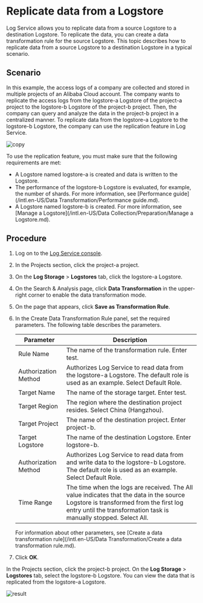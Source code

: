 # Replicate data from a Logstore

Log Service allows you to replicate data from a source Logstore to a destination Logstore. To replicate the data, you can create a data transformation rule for the source Logstore. This topic describes how to replicate data from a source Logstore to a destination Logstore in a typical scenario.

## Scenario

In this example, the access logs of a company are collected and stored in multiple projects of an Alibaba Cloud account. The company wants to replicate the access logs from the logstore-a Logstore of the project-a project to the logstore-b Logstore of the project-b project. Then, the company can query and analyze the data in the project-b project in a centralized manner. To replicate data from the logstore-a Logstore to the logstore-b Logstore, the company can use the replication feature in Log Service.

![copy](https://static-aliyun-doc.oss-accelerate.aliyuncs.com/assets/img/en-US/7757896161/p256030.png)

To use the replication feature, you must make sure that the following requirements are met:

-   A Logstore named logstore-a is created and data is written to the Logstore.
-   The performance of the logstore-b Logstore is evaluated, for example, the number of shards. For more information, see [Performance guide](/intl.en-US/Data Transformation/Performance guide.md).
-   A Logstore named logstore-b is created. For more information, see [Manage a Logstore](/intl.en-US/Data Collection/Preparation/Manage a Logstore.md).

## Procedure

1.  Log on to the [Log Service console](https://sls.console.aliyun.com).

2.  In the Projects section, click the project-a project.

3.  On the **Log Storage** \> **Logstores** tab, click the logstore-a Logstore.

4.  On the Search & Analysis page, click **Data Transformation** in the upper-right corner to enable the data transformation mode.

5.  On the page that appears, click **Save as Transformation Rule**.

6.  In the Create Data Transformation Rule panel, set the required parameters. The following table describes the parameters.

    |Parameter|Description|
    |---------|-----------|
    |Rule Name|The name of the transformation rule. Enter test.|
    |Authorization Method|Authorizes Log Service to read data from the logstore-a Logstore. The default role is used as an example. Select Default Role.|
    |Target Name|The name of the storage target. Enter test.|
    |Target Region|The region where the destination project resides. Select China \(Hangzhou\).|
    |Target Project|The name of the destination project. Enter project-b.|
    |Target Logstore|The name of the destination Logstore. Enter logstore-b.|
    |Authorization Method|Authorizes Log Service to read data from and write data to the logstore-b Logstore. The default role is used as an example. Select Default Role. |
    |Time Range|The time when the logs are received. The All value indicates that the data in the source Logstore is transformed from the first log entry until the transformation task is manually stopped. Select All.|

    For information about other parameters, see [Create a data transformation rule](/intl.en-US/Data Transformation/Create a data transformation rule.md).

7.  Click **OK**.


In the Projects section, click the project-b project. On the **Log Storage** \> **Logstores** tab, select the logstore-b Logstore. You can view the data that is replicated from the logstore-a Logstore.

![result](https://static-aliyun-doc.oss-accelerate.aliyuncs.com/assets/img/en-US/7757896161/p256036.png)

